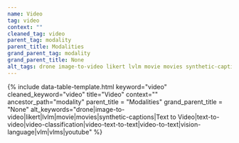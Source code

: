 ```yaml
---
name: Video
tag: video
context: ""
cleaned_tag: video
parent_tag: modality
parent_title: Modalities
grand_parent_tag: modality
grand_parent_title: None
alt_tags: drone image-to-video likert lvlm movie movies synthetic-captions Text to Video text-to-video video-classification video-text-to-text video-to-text vision-language vlm vlms youtube
---
```


{% include data-table-template.html 
  keyword="video" 
  cleaned_keyword="video" 
  title="Video"
  context=""
  ancestor_path="modality" 
  parent_title = "Modalities"
  grand_parent_title = "None"
  alt_keywords="drone|image-to-video|likert|lvlm|movie|movies|synthetic-captions|Text to Video|text-to-video|video-classification|video-text-to-text|video-to-text|vision-language|vlm|vlms|youtube"
%}

